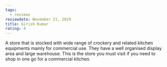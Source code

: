 ```yaml
---
tags:
  - reviews
reviewdate: November 21, 2019
title: Girish Kumar
rating: 4
---
```

A store that is stocked with wide range of crockery and related kitchen equipments mainly for commercial use. They have a well organised display area and large warehouse. This is the store you must visit if you need to shop in one go for a commercial kitchen.
